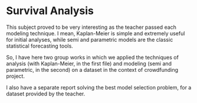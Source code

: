 # Survival Analysis

This subject proved to be very interesting as the teacher passed each modeling technique.
I mean, Kaplan-Meier is simple and extremely useful for initial analyses, while semi and parametric models are the classic statistical forecasting tools.

So, I have here two group works in which we applied the techniques of analysis (with Kaplan-Meier, in the first file) and modeling (semi and parametric, in the second) on a dataset in the context of crowdfunding project.

I also have a separate report solving the best model selection problem, for a dataset provided by the teacher.
